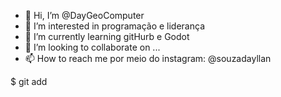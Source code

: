 - 👋 Hi, I’m @DayGeoComputer
- 👀 I’m interested in programação e liderança
- 🌱 I’m currently learning gitHurb e Godot
- 💞️ I’m looking to collaborate on ...
- 📫 How to reach me por meio do instagram: @souzadayllan

<!---f
DayGeoComputer/DayGeoComputer is a ✨ special ✨ repository because its `README.md` (this file) appears on your GitHub profile.
You can click the Preview link to take a look at your changes.
--->
$ git add
